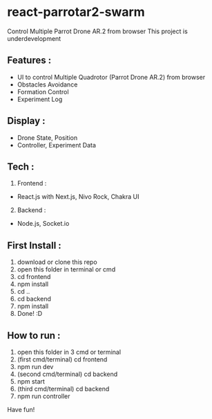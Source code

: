 # react-parrotar2-swarm

Control Multiple Parrot Drone AR.2 from browser
This project is underdevelopment

## Features :

- UI to control Multiple Quadrotor (Parrot Drone AR.2) from browser
- Obstacles Avoidance
- Formation Control
- Experiment Log

## Display :

- Drone State, Position
- Controller, Experiment Data

## Tech :

1. Frontend :

- React.js with Next.js, Nivo Rock, Chakra UI

2. Backend :

- Node.js, Socket.io

## First Install :

1. download or clone this repo
2. open this folder in terminal or cmd
3. cd frontend
4. npm install
5. cd ..
6. cd backend
7. npm install
8. Done! :D

## How to run :

1. open this folder in 3 cmd or terminal
1. (first cmd/terminal) cd frontend
1. npm run dev
1. (second cmd/terminal) cd backend
1. npm start
1. (third cmd/terminal) cd backend
1. npm run controller

Have fun!
